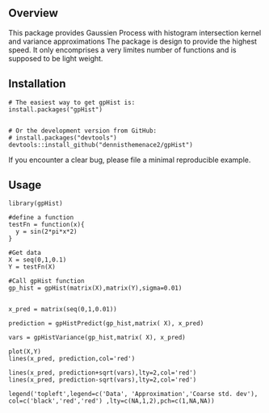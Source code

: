 ## Overview


This package provides Gaussien Process with histogram intersection kernel and variance approximations
The package is design to provide the highest speed. It only encomprises a very limites number of functions and is supposed to be light weight.

## Installation

```{r, eval = FALSE}
# The easiest way to get gpHist is:
install.packages("gpHist")


# Or the development version from GitHub:
# install.packages("devtools")
devtools::install_github("dennisthemenace2/gpHist")
```

If you encounter a clear bug, please file a minimal reproducible example.

## Usage

```{r, message = FALSE}
library(gpHist)

#define a function
testFn = function(x){
  y = sin(2*pi*x*2) 
}

#Get data
X = seq(0,1,0.1)
Y = testFn(X)

#Call gpHist function
gp_hist = gpHist(matrix(X),matrix(Y),sigma=0.01)


x_pred = matrix(seq(0,1,0.01))

prediction = gpHistPredict(gp_hist,matrix( X), x_pred)

vars = gpHistVariance(gp_hist,matrix( X), x_pred)

plot(X,Y)
lines(x_pred, prediction,col='red')

lines(x_pred, prediction+sqrt(vars),lty=2,col='red')
lines(x_pred, prediction-sqrt(vars),lty=2,col='red')

legend('topleft',legend=c('Data', 'Approximation','Coarse std. dev'), col=c('black','red','red') ,lty=c(NA,1,2),pch=c(1,NA,NA))


```

